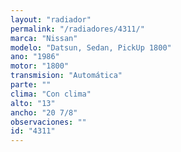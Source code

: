 ```yaml
---
layout: "radiador"
permalink: "/radiadores/4311/"
marca: "Nissan"
modelo: "Datsun, Sedan, PickUp 1800"
ano: "1986"
motor: "1800"
transmision: "Automática"
parte: ""
clima: "Con clima"
alto: "13"
ancho: "20 7/8"
observaciones: ""
id: "4311"
---
```


